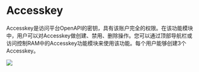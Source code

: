 # Accesskey

Accesskey是访问平台OpenAPI的密钥，具有该账户完全的权限。在该功能模块中，用户可以对Accesskey做创建、禁用、删除操作。您可以通过顶部导航栏或访问控制RAM中的Accesskey功能模块来使用该功能。每个用户能够创建3个Accesskey。

![](/images\oes\ram\4-2-1.png)